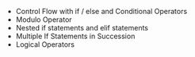 - Control Flow with if / else and Conditional Operators
- Modulo Operator
- Nested if statements and elif statements
- Multiple If Statements in Succession
- Logical Operators